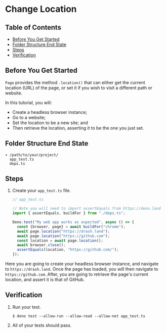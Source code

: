 # Change Location

## Table of Contents

- [Before You Get Started](#before-you-get-started)
- [Folder Structure End State](#folder-structure-end-state)
- [Steps](#steps)
- [Verification](#verification)

## Before You Get Started

`Page` provides the method `.location()` that can either get the current
location (URL) of the page, or set it if you wish to visit a different path or
website.

In this tutorial, you will:

- Create a headless browser instance;
- Go to a website;
- Set the location to be a new site; and
- Then retrieve the location, asserting it to be the one you just set.

## Folder Structure End State

```text
▾ /path/to/your/project/
  app_test.ts
  deps.ts
```

## Steps

1. Create your `app_test.ts` file.

   ```typescript
   // app_test.ts

   // Note you will need to import assertEquals from https://deno.land/std/testing/asserts.ts
   import { assertEquals, buildFor } from "./deps.ts";

   Deno.test("My web app works as expected", async () => {
     const {browser, page} = await buildFor("chrome");
     await page.location("https://drash.land");
     await page.location("https://github.com");
     const location = await page.location();
     await browser.close();
     assertEquals(location, "https://github.com/");
   });
   ```

Here you are going to create your headless browser instance, and navigate to
`https://drash.land`. Once the page has loaded, you will then navigate to
`https://github.com`. After, you are going to retrieve the page's current
location, and assert it is that of GitHub.

## Verification

1. Run your test.

   ```shell
   $ deno test --allow-run --allow-read --allow-net app_test.ts
   ```

2. All of your tests should pass.
